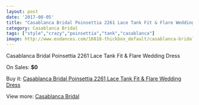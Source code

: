 ```yaml
---
layout: post
date: '2017-08-05'
title: "Casablanca Bridal Poinsettia 2261 Lace Tank Fit & Flare Wedding Dress"
category: Casablanca Bridal
tags: ["style","crazy","poinsettia","tank","casablanca"]
image: http://www.eudances.com/16818-thickbox_default/casablanca-bridal-poinsettia-2261-lace-tank-fit-flare-wedding-dress.jpg
---
```

Casablanca Bridal Poinsettia 2261 Lace Tank Fit & Flare Wedding Dress

On Sales: **$0**
<a href="https://www.eudances.com/en/casablanca-bridal/4936-casablanca-bridal-poinsettia-2261-lace-tank-fit-flare-wedding-dress.html"><amp-img layout="responsive" width="600" height="600" src="//www.eudances.com/16818-thickbox_default/casablanca-bridal-poinsettia-2261-lace-tank-fit-flare-wedding-dress.jpg" alt="Casablanca Bridal Poinsettia 2261 Lace Tank Fit & Flare Wedding Dress 0" /></a>
<a href="https://www.eudances.com/en/casablanca-bridal/4936-casablanca-bridal-poinsettia-2261-lace-tank-fit-flare-wedding-dress.html"><amp-img layout="responsive" width="600" height="600" src="//www.eudances.com/16823-thickbox_default/casablanca-bridal-poinsettia-2261-lace-tank-fit-flare-wedding-dress.jpg" alt="Casablanca Bridal Poinsettia 2261 Lace Tank Fit & Flare Wedding Dress 1" /></a>
<a href="https://www.eudances.com/en/casablanca-bridal/4936-casablanca-bridal-poinsettia-2261-lace-tank-fit-flare-wedding-dress.html"><amp-img layout="responsive" width="600" height="600" src="//www.eudances.com/16822-thickbox_default/casablanca-bridal-poinsettia-2261-lace-tank-fit-flare-wedding-dress.jpg" alt="Casablanca Bridal Poinsettia 2261 Lace Tank Fit & Flare Wedding Dress 2" /></a>
<a href="https://www.eudances.com/en/casablanca-bridal/4936-casablanca-bridal-poinsettia-2261-lace-tank-fit-flare-wedding-dress.html"><amp-img layout="responsive" width="600" height="600" src="//www.eudances.com/16821-thickbox_default/casablanca-bridal-poinsettia-2261-lace-tank-fit-flare-wedding-dress.jpg" alt="Casablanca Bridal Poinsettia 2261 Lace Tank Fit & Flare Wedding Dress 3" /></a>
<a href="https://www.eudances.com/en/casablanca-bridal/4936-casablanca-bridal-poinsettia-2261-lace-tank-fit-flare-wedding-dress.html"><amp-img layout="responsive" width="600" height="600" src="//www.eudances.com/16820-thickbox_default/casablanca-bridal-poinsettia-2261-lace-tank-fit-flare-wedding-dress.jpg" alt="Casablanca Bridal Poinsettia 2261 Lace Tank Fit & Flare Wedding Dress 4" /></a>
<a href="https://www.eudances.com/en/casablanca-bridal/4936-casablanca-bridal-poinsettia-2261-lace-tank-fit-flare-wedding-dress.html"><amp-img layout="responsive" width="600" height="600" src="//www.eudances.com/16819-thickbox_default/casablanca-bridal-poinsettia-2261-lace-tank-fit-flare-wedding-dress.jpg" alt="Casablanca Bridal Poinsettia 2261 Lace Tank Fit & Flare Wedding Dress 5" /></a>

Buy it: [Casablanca Bridal Poinsettia 2261 Lace Tank Fit & Flare Wedding Dress](https://www.eudances.com/en/casablanca-bridal/4936-casablanca-bridal-poinsettia-2261-lace-tank-fit-flare-wedding-dress.html "Casablanca Bridal Poinsettia 2261 Lace Tank Fit & Flare Wedding Dress")

View more: [Casablanca Bridal](https://www.eudances.com/en/4-casablanca-bridal "Casablanca Bridal")